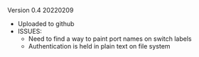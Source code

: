 Version 0.4 20220209
- Uploaded to github
- ISSUES:
  - Need to find a way to paint port names on switch labels
  - Authentication is held in plain text on file system
